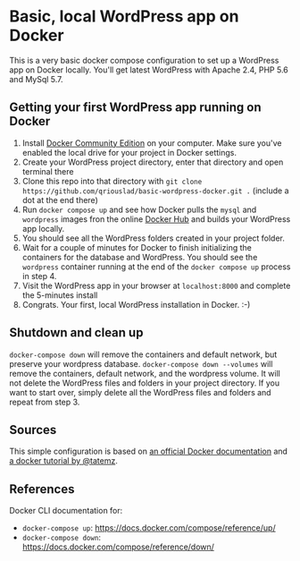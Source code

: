 # Basic, local WordPress app on Docker

This is a very basic docker compose configuration to set up a WordPress app on Docker locally. You'll get latest WordPress with Apache 2.4, PHP 5.6 and MySql 5.7.

## Getting your first WordPress app running on Docker

1. Install [Docker Community Edition](https://www.docker.com/community-edition) on your computer. Make sure you've enabled the local drive for your project in Docker settings.
2. Create your WordPress project directory, enter that directory and open terminal there
3. Clone this repo into that directory with `git clone https://github.com/qriouslad/basic-wordpress-docker.git .` (include a dot at the end there)
4. Run `docker compose up` and see how Docker pulls the `mysql` and `wordpress` images fron the online [Docker Hub](https://hub.docker.com/) and builds your WordPress app locally.
5. You should see all the WordPress folders created in your project folder.
6. Wait for a couple of minutes for Docker to finish initializing the containers for the database and WordPress. You should see the `wordpress` container running at the end of the `docker compose up` process in step 4.
7. Visit the WordPress app in your browser at `localhost:8000` and complete the 5-minutes install
8. Congrats. Your first, local WordPress installation in Docker. :-)

## Shutdown and clean up

`docker-compose down` will remove the containers and default network, but preserve your wordpress database. `docker-compose down --volumes` will remove the containers, default network, and the wordpress volume. It will not delete the WordPress files and folders in your project directory. If you want to start over, simply delete all the WordPress files and folders and repeat from step 3.

## Sources

This simple configuration is based on [an official Docker documentation](https://docs.docker.com/compose/wordpress/#define-the-project) and [a docker tutorial by @tatemz](https://medium.com/@tatemz/local-wordpress-development-with-docker-3-easy-steps-a7c375366b9).

## References

Docker CLI documentation for:

- `docker-compose up`: https://docs.docker.com/compose/reference/up/ 
- `docker-compose down`: https://docs.docker.com/compose/reference/down/
